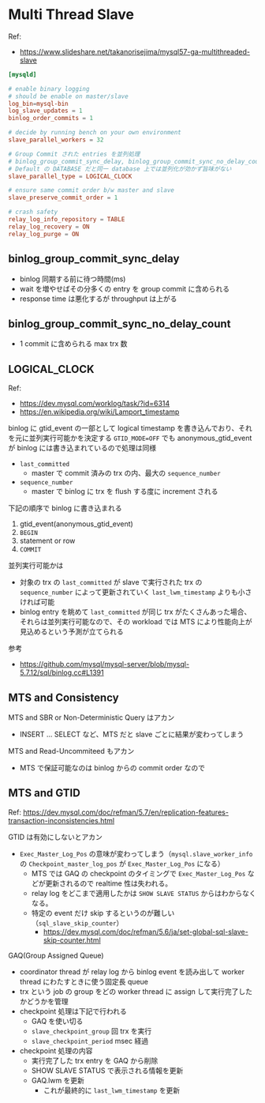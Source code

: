 # Multi Thread Slave

Ref:
* https://www.slideshare.net/takanorisejima/mysql57-ga-multithreaded-slave

```my.cnf
[mysqld]

# enable binary logging
# should be enable on master/slave
log_bin=mysql-bin
log_slave_updates = 1
binlog_order_commits = 1

# decide by running bench on your own environment
slave_parallel_workers = 32

# Group Commit された entries を並列処理
# binlog_group_commit_sync_delay, binlog_group_commit_sync_no_delay_count を環境ごとに調整する必要あり
# Default の DATABASE だと同一 database 上では並列化が効かず旨味がない
slave_parallel_type = LOGICAL_CLOCK

# ensure same commit order b/w master and slave
slave_preserve_commit_order = 1

# crash safety
relay_log_info_repository = TABLE
relay_log_recovery = ON
relay_log_purge = ON
```

## binlog_group_commit_sync_delay
* binlog 同期する前に待つ時間(ms)
* wait を増やせばその分多くの entry を group commit に含められる
* response time は悪化するが throughput は上がる

## binlog_group_commit_sync_no_delay_count
* 1 commit に含められる max trx 数

## LOGICAL_CLOCK
Ref:
* https://dev.mysql.com/worklog/task/?id=6314
* https://en.wikipedia.org/wiki/Lamport_timestamp

binlog に gtid_event の一部として logical timestamp を書き込んでおり、それを元に並列実行可能かを決定する
`GTID_MODE=OFF` でも anonymous_gtid_event が binlog には書き込まれているので処理は同様
* `last_committed`
  * master で commit 済みの trx の内、最大の `sequence_number`
* `sequence_number`
  * master で binlog に trx を flush する度に increment される

下記の順序で binlog に書き込まれる
1. gtid_event(anonymous_gtid_event)
2. `BEGIN`
3. statement or row
4. `COMMIT`

並列実行可能かは
* 対象の trx の `last_committed` が slave で実行された trx の `sequence_number` によって更新されていく `last_lwm_timestamp` よりも小さければ可能
* binlog entry を眺めて `last_committed` が同じ trx がたくさんあった場合、それらは並列実行可能なので、その workload では MTS により性能向上が見込めるという予測が立てられる

参考
* https://github.com/mysql/mysql-server/blob/mysql-5.7.12/sql/binlog.cc#L1391

## MTS and Consistency
MTS and SBR or Non-Deterministic Query はアカン
* INSERT ... SELECT など、MTS だと slave ごとに結果が変わってしまう

MTS and Read-Uncommiteed もアカン
* MTS で保証可能なのは binlog からの commit order なので

## MTS and GTID
Ref: https://dev.mysql.com/doc/refman/5.7/en/replication-features-transaction-inconsistencies.html

GTID は有効にしないとアカン
* `Exec_Master_Log_Pos` の意味が変わってしまう（`mysql.slave_worker_info` の `Checkpoint_master_log_pos` が `Exec_Master_Log_Pos` になる）
  * MTS では GAQ の checkpoint のタイミングで `Exec_Master_Log_Pos` などが更新されるので realtime 性は失われる。
  * relay log をどこまで適用したかは `SHOW SLAVE STATUS` からはわからなくなる。
  * 特定の event だけ skip するというのが難しい（`sql_slave_skip_counter`）
    * https://dev.mysql.com/doc/refman/5.6/ja/set-global-sql-slave-skip-counter.html

GAQ(Group Assigned Queue)
* coordinator thread が relay log から binlog event を読み出して worker thread にわたすときに使う固定長 queue
* trx という job の group をどの worker thread に assign して実行完了したかどうかを管理
* checkpoint 処理は下記で行われる
  * GAQ を使い切る
  * `slave_checkpoint_group` 回 trx を実行
  * `slave_checkpoint_period` msec 経過
* checkpoint 処理の内容
  * 実行完了した trx entry を GAQ から削除
  * SHOW SLAVE STATUS で表示される情報を更新
  * GAQ.lwm を更新
    * これが最終的に `last_lwm_timestamp` を更新

